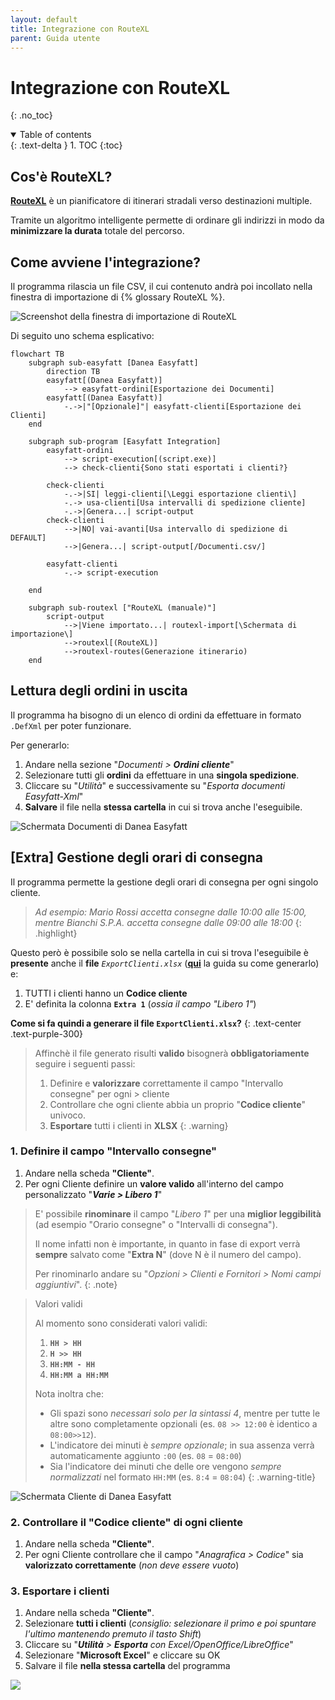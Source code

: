 ```yaml
---
layout: default
title: Integrazione con RouteXL
parent: Guida utente
---
```

# Integrazione con RouteXL
{: .no_toc}
<details open markdown="block">
  <summary>
    Table of contents
  </summary>
  {: .text-delta }
1. TOC
{:toc}
</details>

## Cos'è RouteXL?
[**RouteXL**](https://www.routexl.it/) è un pianificatore di itinerari stradali verso destinazioni multiple.

Tramite un algoritmo intelligente permette di ordinare gli indirizzi in modo da **minimizzare la durata** totale del percorso.

## Come avviene l'integrazione?
Il programma rilascia un file CSV, il cui contenuto andrà poi incollato nella finestra di importazione di {% glossary RouteXL %}.

<img 
	alt="Screenshot della finestra di importazione di RouteXL"
	title="Screenshot della finestra di importazione di RouteXL"
	src="{{ site.baseurl }}/assets/images/routexl-import.png"
/>

Di seguito uno schema esplicativo:
```mermaid
flowchart TB
	subgraph sub-easyfatt [Danea Easyfatt]
		direction TB
		easyfatt[(Danea Easyfatt)] 
			--> easyfatt-ordini[Esportazione dei Documenti]
		easyfatt[(Danea Easyfatt)] 
			-.->|"[Opzionale]"| easyfatt-clienti[Esportazione dei Clienti]
	end

	subgraph sub-program [Easyfatt Integration]
		easyfatt-ordini 
			--> script-execution[(script.exe)]
			--> check-clienti{Sono stati esportati i clienti?}
		
		check-clienti 
			-.->|SI| leggi-clienti[\Leggi esportazione clienti\]
			-.-> usa-clienti[Usa intervalli di spedizione cliente]
			-.->|Genera...| script-output
		check-clienti 
			-->|NO| vai-avanti[Usa intervallo di spedizione di DEFAULT]
			-->|Genera...| script-output[/Documenti.csv/]
		
		easyfatt-clienti
			-.-> script-execution

	end
	
	subgraph sub-routexl ["RouteXL (manuale)"]
		script-output
			-->|Viene importato...| routexl-import[\Schermata di importazione\]
			-->routexl[(RouteXL)]
			-->routexl-routes(Generazione itinerario)
	end
```

## Lettura degli ordini in uscita
Il programma ha bisogno di un elenco di ordini da effettuare in formato `.DefXml` per poter funzionare.

Per generarlo:
1. Andare nella sezione "_Documenti > **Ordini cliente**_"
2. Selezionare tutti gli **ordini** da effettuare in una **singola spedizione**.
3. Cliccare su "_Utilità_" e successivamente su "_Esporta documenti Easyfatt-Xml_"
4. **Salvare** il file nella **stessa cartella** in cui si trova anche l'eseguibile.


<img
	alt="Schermata Documenti di Danea Easyfatt"
	title="Schermata Documenti di Danea Easyfatt"
	src="{{ site.baseurl }}/assets/images/easyfatt-documenti-lista.png"
/>

## [Extra] Gestione degli orari di consegna
Il programma permette la gestione degli orari di consegna per ogni singolo cliente.
> _Ad esempio:_
> _Mario Rossi accetta consegne dalle 10:00 alle 15:00, mentre Bianchi S.P.A. accetta consegne dalle 09:00 alle 18:00_
{: .highlight}

Questo però è possibile solo se nella cartella in cui si trova l'eseguibile è **presente** anche il **file** *`ExportClienti.xlsx`* ([**qui**](#come-generare-il-file-exportclientixlsx) la guida su come generarlo) e:
1. TUTTI i clienti hanno un **Codice cliente**
1. E' definita la colonna **`Extra 1`** (_ossia il campo "Libero 1"_)

**Come si fa quindi a generare il file `ExportClienti.xlsx`?**
{: .text-center .text-purple-300}

> Affinchè il file generato risulti **valido** bisognerà **obbligatoriamente** seguire i seguenti passi:
> 1. Definire e **valorizzare** correttamente il campo "Intervallo consegne" per ogni > cliente
> 1. Controllare che ogni cliente abbia un proprio "**Codice cliente**" univoco.
> 1. **Esportare** tutti i clienti in **XLSX**
{: .warning}

### 1. Definire il campo "Intervallo consegne"
1. Andare nella scheda **"Cliente"**.
1. Per ogni Cliente definire un **valore valido** all'interno del campo personalizzato "_**Varie > Libero 1**_"

> E' possibile **rinominare** il campo "_Libero 1_" per una **miglior leggibilità** (ad esempio "Orario consegne" o "Intervalli di consegna").
> 
> Il nome infatti non è importante, in quanto in fase di export verrà **sempre** salvato come "**Extra N**" (dove N è il numero del campo).
>
> Per rinominarlo andare su "_Opzioni > Clienti e Fornitori > Nomi campi aggiuntivi_".
{: .note}

> Valori validi
> 
> Al momento sono considerati valori validi:
> 1. **`HH > HH`**
> 1. **`H >> HH`**
> 1. **`HH:MM - HH`**
> 1. **`HH:MM a HH:MM`**
>
> Nota inoltra che:
> - Gli spazi sono _necessari solo per la sintassi 4_, mentre per tutte le altre sono completamente opzionali (es. `08 >> 12:00` è identico a `08:00>>12`).
> - L'indicatore dei minuti è _sempre opzionale_; in sua assenza verrà automaticamente aggiunto `:00` (es. `08` = `08:00`)
> - Sia l'indicatore dei minuti che delle ore vengono _sempre normalizzati_ nel formato `HH:MM` (es. `8:4` = `08:04`)
{: .warning-title}

<img
	alt="Schermata Cliente di Danea Easyfatt"
	title="Schermata Cliente di Danea Easyfatt"
	src="{{ site.baseurl }}/assets/images/easyfatt-clienti-lista.png"
/>

### 2. Controllare il "Codice cliente" di ogni cliente
1. Andare nella scheda **"Cliente"**.
1. Per ogni Cliente controllare che il campo "_Anagrafica > Codice_" sia **valorizzato correttamente** (_non deve essere vuoto_)

### 3. Esportare i clienti
1. Andare nella scheda **"Cliente"**.
1. Selezionare **tutti i clienti** (_consiglio: selezionare il primo e poi spuntare l'ultimo mantenendo premuto il tasto Shift_)
1. Cliccare su "_**Utilità** > **Esporta** con Excel/OpenOffice/LibreOffice_"
1. Selezionare "**Microsoft Excel**" e cliccare su OK
1. Salvare il file **nella stessa cartella** del programma


<img src="{{ site.baseurl }}/assets/images/easyfatt-clienti-export.png" />
